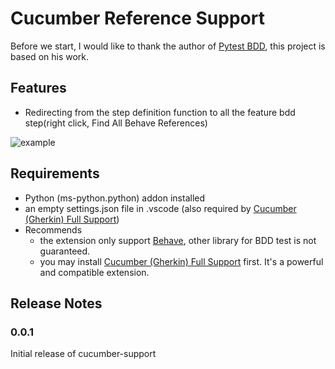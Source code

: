 # Cucumber Reference Support

Before we start, I would like to thank the author of [Pytest BDD](https://gitlab.com/vtenentes/pytest-bdd), this project is based on his work.

## Features

- Redirecting from the step definition function to all the feature bdd step(right click, Find All Behave References)

![example](https://raw.githubusercontent.com/manamimebom/cucumber-support/master/images/example.gif)

## Requirements

- Python (ms-python.python) addon installed
- an empty settings.json file in .vscode (also required by [Cucumber (Gherkin) Full Support](https://marketplace.visualstudio.com/items?itemName=alexkrechik.cucumberautocomplete))
- Recommends
    - the extension only support [Behave](https://behave.readthedocs.io/en/stable/), other library for BDD test is not guaranteed.
    - you may install [Cucumber (Gherkin) Full Support](https://marketplace.visualstudio.com/items?itemName=alexkrechik.cucumberautocomplete) first. It's a powerful and compatible extension.

## Release Notes

### 0.0.1

Initial release of cucumber-support

